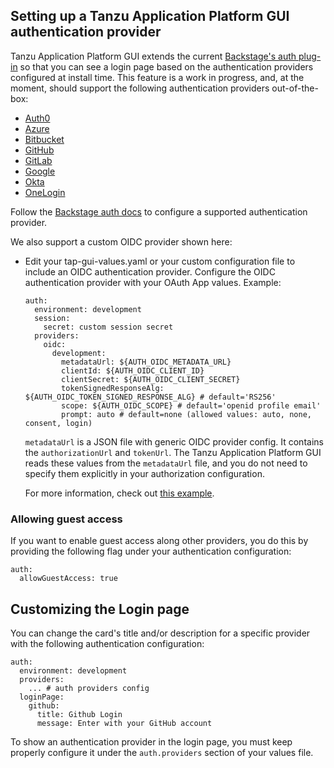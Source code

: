 ## Setting up a Tanzu Application Platform GUI authentication provider

Tanzu Application Platform GUI extends the current [Backstage's auth plug-in](https://backstage.io/docs/auth/) so that you can see a login page based on the authentication providers configured at install time. This feature is a work in progress, and, at the moment, should support the following authentication providers out-of-the-box:

- [Auth0](https://backstage.io/docs/auth/auth0/provider)
- [Azure](https://backstage.io/docs/auth/microsoft/provider)
- [Bitbucket](https://backstage.io/docs/auth/bitbucket/provider)
- [GitHub](https://backstage.io/docs/auth/github/provider)
- [GitLab](https://backstage.io/docs/auth/gitlab/provider)
- [Google](https://backstage.io/docs/auth/google/provider)
- [Okta](https://backstage.io/docs/auth/okta/provider)
- [OneLogin](https://backstage.io/docs/auth/onelogin/provider)

Follow the [Backstage auth docs](https://backstage.io/docs/auth/) to configure a supported authentication provider.

We also support a custom OIDC provider shown here:

- Edit your tap-gui-values.yaml or your custom configuration file to include an OIDC authentication provider. Configure the OIDC authentication provider with your OAuth App values. Example:

    ```
    auth:
      environment: development
      session:
        secret: custom session secret
      providers:
        oidc:
          development:
            metadataUrl: ${AUTH_OIDC_METADATA_URL}
            clientId: ${AUTH_OIDC_CLIENT_ID}
            clientSecret: ${AUTH_OIDC_CLIENT_SECRET}
            tokenSignedResponseAlg: ${AUTH_OIDC_TOKEN_SIGNED_RESPONSE_ALG} # default='RS256'
            scope: ${AUTH_OIDC_SCOPE} # default='openid profile email'
            prompt: auto # default=none (allowed values: auto, none, consent, login)
    ```

    `metadataUrl` is a JSON file with generic OIDC provider config. It contains the `authorizationUrl` and `tokenUrl`. The Tanzu Application Platform GUI reads these values from the `metadataUrl` file, and you do not need to specify them explicitly in your authorization configuration.
    
    For more information, check out [this example](https://github.com/backstage/backstage/blob/e4ab91cf571277c636e3e112cd82069cdd6fca1f/app-config.yaml#L333-L347).

### Allowing guest access

If you want to enable guest access along other providers, you do this by providing the following flag under your authentication configuration:

  ```
  auth:
    allowGuestAccess: true
  ```

## Customizing the Login page

You can change the card's title and/or description for a specific provider with the following authentication configuration:

  ```
  auth:
    environment: development
    providers:
      ... # auth providers config
    loginPage:
      github:
        title: Github Login
        message: Enter with your GitHub account
  ```

To show an authentication provider in the login page, you must keep properly configure it under the `auth.providers` section of your values file.
